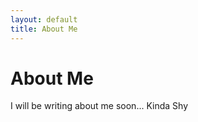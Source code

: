 ```yaml
---
layout: default
title: About Me
---
```


# About Me
  
I will be writing about me soon... Kinda Shy
